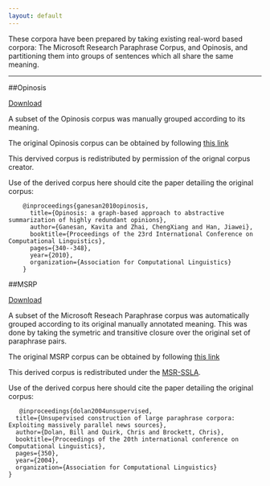 ```yaml
---
layout: default
---
```


These corpora have been prepared by taking existing real-word based corpora: The Microsoft Research Paraphrase Corpus, and Opinosis, and partitioning them into  groups of sentences which all share the same meaning.


-----

##Opinosis

[Download](./opinosis_paraphrase_grouped.zip)

A subset of the Opinosis corpus was manually grouped according to its meaning.

The original Opinosis corpus can be obtained by following [this link](http://kavita-ganesan.com/opinosis-opinion-dataset)

This dervived corpus is redistributed by permission of the orignal corpus creator.

Use of the derived corpus here should cite the paper detailing the original corpus:

```
    @inproceedings{ganesan2010opinosis,
      title={Opinosis: a graph-based approach to abstractive summarization of highly redundant opinions},
      author={Ganesan, Kavita and Zhai, ChengXiang and Han, Jiawei},
      booktitle={Proceedings of the 23rd International Conference on Computational Linguistics},
      pages={340--348},
      year={2010},
      organization={Association for Computational Linguistics}
    }

```


##MSRP

[Download](./msrp_paraphrase_grouped.zip)

A subset of the Microsoft Reseach Paraphrase corpus was automatically grouped according to its original manually annotated meaning. This was done by taking the symetric and transitive closure over the original set of paraphrase pairs.

The original MSRP corpus can be obtained by following [this link](http://research.microsoft.com/en-us/downloads/607d14d9-20cd-47e3-85bc-a2f65cd28042/)

This derived corpus is redistributed under the [MSR-SSLA](http://research.microsoft.com/en-us/downloads/607d14d9-20cd-47e3-85bc-a2f65cd28042/License.txt).

Use of the derived corpus here should cite the paper detailing the original corpus:

```
   @inproceedings{dolan2004unsupervised,
  title={Unsupervised construction of large paraphrase corpora: Exploiting massively parallel news sources},
  author={Dolan, Bill and Quirk, Chris and Brockett, Chris},
  booktitle={Proceedings of the 20th international conference on Computational Linguistics},
  pages={350},
  year={2004},
  organization={Association for Computational Linguistics}
}
 


```



